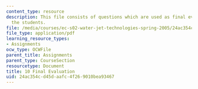 ```yaml
---
content_type: resource
description: This file consists of questions which are used as final evaluation of
  the students.
file: /media/courses/ec-s02-water-jet-technologies-spring-2005/24ac354cd45daafc4f269010bea93467_MITEC_S02S05_10_finaleval.pdf
file_type: application/pdf
learning_resource_types:
- Assignments
ocw_type: OCWFile
parent_title: Assignments
parent_type: CourseSection
resourcetype: Document
title: 10 Final Evaluation
uid: 24ac354c-d45d-aafc-4f26-9010bea93467
---
```

